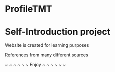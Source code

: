 # ProfileTMT

# Self-Introduction project

Website is created for learning purposes

References from many different sources

~ ~ ~ ~ ~ ~ Enjoy ~ ~ ~ ~ ~ ~


